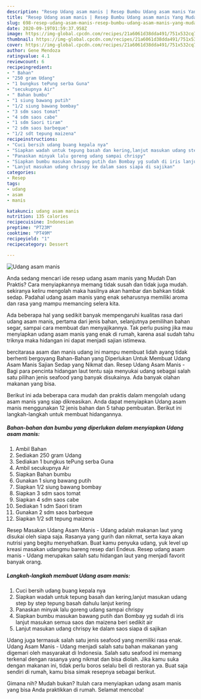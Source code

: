 ```yaml
---
description: "Resep Udang asam manis | Resep Bumbu Udang asam manis Yang Mudah Dan Praktis"
title: "Resep Udang asam manis | Resep Bumbu Udang asam manis Yang Mudah Dan Praktis"
slug: 698-resep-udang-asam-manis-resep-bumbu-udang-asam-manis-yang-mudah-dan-praktis
date: 2020-09-19T01:59:37.958Z
image: https://img-global.cpcdn.com/recipes/21a6061d38dda491/751x532cq70/udang-asam-manis-foto-resep-utama.jpg
thumbnail: https://img-global.cpcdn.com/recipes/21a6061d38dda491/751x532cq70/udang-asam-manis-foto-resep-utama.jpg
cover: https://img-global.cpcdn.com/recipes/21a6061d38dda491/751x532cq70/udang-asam-manis-foto-resep-utama.jpg
author: Gene Mendoza
ratingvalue: 4.1
reviewcount: 6
recipeingredient:
- " Bahan"
- "250 gram Udang"
- "1 bungkus tePung serba Guna"
- "secukupnya Air"
- " Bahan bumbu"
- "1 siung bawang putih"
- "1/2 siung bawang bombay"
- "3 sdm saos tomat"
- "4 sdm saos cabe"
- "1 sdm Saori tiram"
- "2 sdm saos barbeque"
- "1/2 sdt tepung maizena"
recipeinstructions:
- "Cuci bersih udang buang kepala nya"
- "Siapkan wadah untuk tepung basah dan kering,lanjut masukan udang step by step tepung basah dahulu lanjut kering"
- "Panaskan minyak lalu goreng udang sampai chrispy"
- "Siapkan bumbu masukan bawang putih dan Bombay yg sudah di iris lanjut masukan semua saos dan maizena beri sedikit air"
- "Lanjut masukan udang chrispy ke dalam saos siapa di sajikan"
categories:
- Resep
tags:
- udang
- asam
- manis

katakunci: udang asam manis 
nutrition: 135 calories
recipecuisine: Indonesian
preptime: "PT23M"
cooktime: "PT49M"
recipeyield: "1"
recipecategory: Dessert

---
```



![Udang asam manis](https://img-global.cpcdn.com/recipes/21a6061d38dda491/751x532cq70/udang-asam-manis-foto-resep-utama.jpg)

Anda sedang mencari ide resep udang asam manis yang Mudah Dan Praktis? Cara menyiapkannya memang tidak susah dan tidak juga mudah. sekiranya keliru mengolah maka hasilnya akan hambar dan bahkan tidak sedap. Padahal udang asam manis yang enak seharusnya memiliki aroma dan rasa yang mampu memancing selera kita.

Ada beberapa hal yang sedikit banyak mempengaruhi kualitas rasa dari udang asam manis, pertama dari jenis bahan, selanjutnya pemilihan bahan segar, sampai cara membuat dan menyajikannya. Tak perlu pusing jika mau menyiapkan udang asam manis yang enak di rumah, karena asal sudah tahu triknya maka hidangan ini dapat menjadi sajian istimewa.

bercitarasa asam dan manis udang ini mampu membuat lidah ayang tidak berhenti bergoyang Bahan-Bahan yang Diperlukan Untuk Membuat Udang Asam Manis Sajian Sedap yang Nikmat dan. Resep Udang Asam Manis - Bagi para pencinta hidangan laut tentu saja menyukai udang sebagai salah satu pilihan jenis seafood yang banyak disukainya. Ada banyak olahan makanan yang bisa.


Berikut ini ada beberapa cara mudah dan praktis dalam mengolah udang asam manis yang siap dikreasikan. Anda dapat menyiapkan Udang asam manis menggunakan 12 jenis bahan dan 5 tahap pembuatan. Berikut ini langkah-langkah untuk membuat hidangannya.

<!--inarticleads1-->

##### Bahan-bahan dan bumbu yang diperlukan dalam menyiapkan Udang asam manis:

1. Ambil  Bahan
1. Sediakan 250 gram Udang
1. Sediakan 1 bungkus tePung serba Guna
1. Ambil secukupnya Air
1. Siapkan  Bahan bumbu
1. Gunakan 1 siung bawang putih
1. Siapkan 1/2 siung bawang bombay
1. Siapkan 3 sdm saos tomat
1. Siapkan 4 sdm saos cabe
1. Sediakan 1 sdm Saori tiram
1. Gunakan 2 sdm saos barbeque
1. Siapkan 1/2 sdt tepung maizena


Resep Masakan Udang Asam Manis - Udang adalah makanan laut yang disukai oleh siapa saja. Rasanya yang gurih dan nikmat, serta kaya akan nutrisi yang begitu menyehatkan. Buat kamu penyuka udang, yuk level up kreasi masakan udangmu bareng resep dari Endeus. Resep udang asam manis - Udang merupakan salah satu hidangan laut yang menjadi favorit banyak orang. 

<!--inarticleads2-->

##### Langkah-langkah membuat Udang asam manis:

1. Cuci bersih udang buang kepala nya
1. Siapkan wadah untuk tepung basah dan kering,lanjut masukan udang step by step tepung basah dahulu lanjut kering
1. Panaskan minyak lalu goreng udang sampai chrispy
1. Siapkan bumbu masukan bawang putih dan Bombay yg sudah di iris lanjut masukan semua saos dan maizena beri sedikit air
1. Lanjut masukan udang chrispy ke dalam saos siapa di sajikan


Udang juga termasuk salah satu jenis seafood yang memiliki rasa enak. Udang Asam Manis - Udang menjadi salah satu bahan makanan yang digemari oleh masyarakat di Indonesia. Salah satu seafood ini memang terkenal dengan rasanya yang nikmat dan bisa diolah. Jika kamu suka dengan makanan ini, tidak perlu boros selalu beli di restoran ya. Buat saja sendiri di rumah, kamu bisa simak resepnya sebagai berikut. 

Gimana nih? Mudah bukan? Itulah cara menyiapkan udang asam manis yang bisa Anda praktikkan di rumah. Selamat mencoba!
